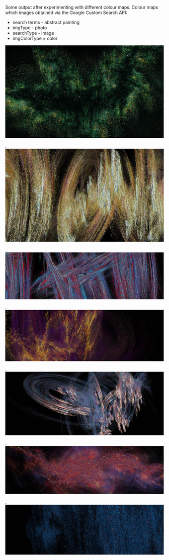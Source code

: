 Some output after experimenting with different colour maps.  Colour maps which images obtained via the Google Custom Search API:

* search terms - abstract painting
* imgType - photo
* searchType - image
* imgColorType = color

![image](../project_images/colour/Capture51.jpg?raw=true "image")

.
![image1](../project_images/colour/Capture52.jpg?raw=true "image1")

.
![image2](../project_images/colour/Capture55.jpg?raw=true "image2")

.
![image3](../project_images/colour/Capture57.jpg?raw=true "image3")

.
![image4](../project_images/colour/Capture59.jpg?raw=true "image4")

.
![image5](../project_images/colour/Capture63.jpg?raw=true "image5")

.
![image6](../project_images/colour/Capture64.jpg?raw=true "image6")
